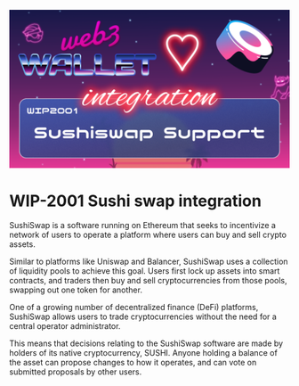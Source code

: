 [_metadata_:at_account]:- "@SushiSwap"
![image](../images/2001.png)

# WIP-2001 Sushi swap integration

SushiSwap is a software running on Ethereum that seeks to incentivize a network of users to operate a platform where users can buy and sell crypto assets.

Similar to platforms like Uniswap and Balancer, SushiSwap uses a collection of liquidity pools to achieve this goal. Users first lock up assets into smart contracts, and traders then buy and sell cryptocurrencies from those pools, swapping out one token for another.

One of a growing number of decentralized finance (DeFi) platforms, SushiSwap allows users to trade cryptocurrencies without the need for a central operator administrator.

This means that decisions relating to the SushiSwap software are made by holders of its native cryptocurrency, SUSHI. Anyone holding a balance of the asset can propose changes to how it operates, and can vote on submitted proposals by other users. 